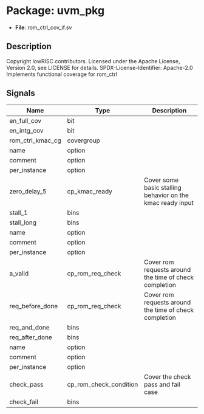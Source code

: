 # Package: uvm_pkg

- **File**: rom_ctrl_cov_if.sv
## Description

Copyright lowRISC contributors.
 Licensed under the Apache License, Version 2.0, see LICENSE for details.
 SPDX-License-Identifier: Apache-2.0
 Implements functional coverage for rom_ctrl
 

## Signals

| Name             | Type                   | Description                                                 |
| ---------------- | ---------------------- | ----------------------------------------------------------- |
| en_full_cov      | bit                    |                                                             |
| en_intg_cov      | bit                    |                                                             |
| rom_ctrl_kmac_cg | covergroup             |                                                             |
| name             | option                 |                                                             |
| comment          | option                 |                                                             |
| per_instance     | option                 |                                                             |
| zero_delay_5     | cp_kmac_ready          | Cover some basic stalling behavior on the kmac ready input  |
| stall_1          | bins                   |                                                             |
| stall_long       | bins                   |                                                             |
| name             | option                 |                                                             |
| comment          | option                 |                                                             |
| per_instance     | option                 |                                                             |
| a_valid          | cp_rom_req_check       | Cover rom requests around the time of check completion      |
| req_before_done  | cp_rom_req_check       | Cover rom requests around the time of check completion      |
| req_and_done     | bins                   |                                                             |
| req_after_done   | bins                   |                                                             |
| name             | option                 |                                                             |
| comment          | option                 |                                                             |
| per_instance     | option                 |                                                             |
| check_pass       | cp_rom_check_condition | Cover the check pass and fail case                          |
| check_fail       | bins                   |                                                             |

